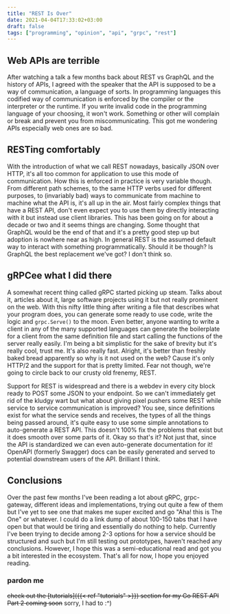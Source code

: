 ```yaml
---
title: "REST Is Over"
date: 2021-04-04T17:33:02+03:00
draft: false
tags: ["programming", "opinion", "api", "grpc", "rest"]
---
```


## Web APIs are terrible
After watching a talk a few months back about REST vs GraphQL and the history of APIs, I agreed with the speaker that the API is supposed to be a way of communication, a language of sorts.
In programming languages this codified way of communication is enforced by the compiler or the interpreter or the runtime.
If you write invalid code in the programming language of your choosing, it won't work.
Something or other will complain or break and prevent you from miscommunicating.
This got me wondering APIs especially web ones are so bad.

## RESTing comfortably
With the introduction of what we call REST nowadays, basically JSON over HTTP, it's all too common for application to use this mode of communication.
How this is enforced in practice is very variable though.
From different path schemes, to the same HTTP verbs used for different purposes, to (invariably bad) ways to communicate from machine to machine what the API is, it's all up in the air.
Most fairly complex things that have a REST API, don't even expect you to use them by directly interacting with it but instead use client libraries.
This has been going on for about a decade or two and it seems things are changing.
Some thought that GraphQL would be the end of that and it's a pretty good step up but adoption is nowhere near as high.
In general REST is the assumed default way to interact with something programmatically.
Should it be though? Is GraphQL the best replacement we've got? I don't think so.

## gRPCee what I did there
A somewhat recent thing called gRPC started picking up steam.
Talks about it, articles about it, large software projects using it but not really prominent on the web.
With this nifty little thing after writing a file that describes what your program does, you can generate some ready to use code, write the logic and `grpc.Serve()` to the moon.
Even better, anyone wanting to write a client in any of the many supported languages can generate the boilerplate for a client from the same definition file and start calling the functions of the server really easily.
I'm being a bit simplistic for the sake of brevity but it's really cool, trust me. It's also really fast.
Alright, it's better than freshly baked bread apparently so why is it not used on the web?
Cause it's only HTTP/2 and the support for that is pretty limited.
Fear not though, we're going to circle back to our crusty old frenemy, REST.

Support for REST is widespread and there is a webdev in every city block ready to POST some JSON to your endpoint.
So we can't immediately get rid of the kludgy wart but what about giving pixel pushers some REST while service to service communication is improved?
You see, since definitions exist for what the service sends and receives, the types of all the things being passed around, it's quite easy to use some simple annotations to auto-generate a REST API.
This doesn't 100% fix the problems that exist but it does smooth over some parts of it.
Okay so that's it? Not just that, since the API is standardized we can even auto-generate documentation for it!
OpenAPI (formerly Swagger) docs can be easily generated and served to potential downstream users of the API.
Brilliant I think.

## Conclusions
Over the past few months I've been reading a lot about gRPC, grpc-gateway, different ideas and implementations, trying out quite a few of them but I've yet to see one that makes me super excited and go "Aha! this is The One" or whatever.
I could do a link dump of about 100-150 tabs that I have open but that would be tiring and essentially do nothing to help.
Currently I've been trying to decide among 2-3 options for how a service should be structured and such but I'm still testing out prototypes, haven't reached any conclusions.
However, I hope this was a semi-educational read and got you a bit interested in the ecosystem.
That's all for now, I hope you enjoyed reading.

### pardon me
~~check out the [tutorials]({{< ref "tutorials" >}}) section for my Go REST API Part 2 coming soon~~
sorry, I had to :^)
